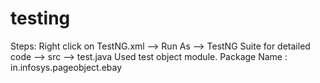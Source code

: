 # testing
Steps:
Right click on TestNG.xml --> Run As --> TestNG Suite
for detailed code --> src --> test.java 
Used test object module.
Package Name : in.infosys.pageobject.ebay
